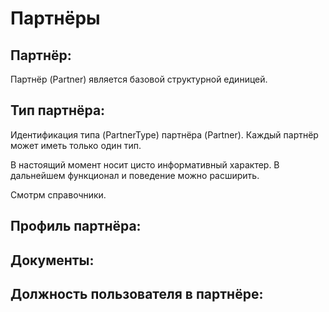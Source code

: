 # Партнёры

## Партнёр:

Партнёр (Partner) является базовой структурной единицей.

## Тип партнёра:

Идентификация типа (PartnerType) партнёра (Partner). Каждый партнёр может иметь только один тип.

В настоящий момент носит цисто информативный характер. В дальнейшем функционал и поведение можно расширить.

Смотрм справочники.

## Профиль партнёра:

## Документы:

## Должность пользователя в партнёре:


